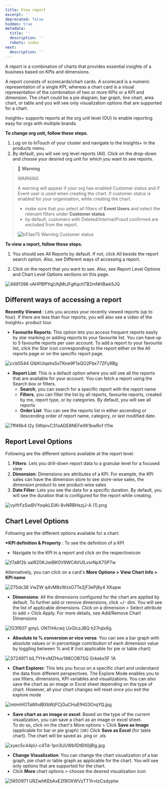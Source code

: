 ```yaml
---
title: View report
excerpt: ''
deprecated: false
hidden: true
metadata:
  title: ''
  description: ''
  robots: index
next:
  description: ''
---
```


A report is a combination of charts that provides essential insights of a business based on KPIs and dimensions.

A report consists of scorecards/chart cards. A scorecard is a numeric representation of a single KPI, whereas a chart card is a visual representation of the combination of two or more KPIs or a KPI and dimension. The chart could be a pie diagram, bar graph, line chart, area chart, or table and you will see only visualization options that are supported for a chart.

Insights+ supports reports at the org unit level (OU) to enable reporting easy for orgs with multiple brands.

**To change org unit, follow these steps.**

1. Log on to InTouch of your cluster and navigate to the Insights+ in the products menu.
2. By default, you will see org level reports (All). Click on the drop-down and choose your desired org unit for which you want to see reports.

> 🚧 **Warning**
> 
> WARNING
>
> A warning will appear if your org has enabled Customer status and if Event user is used when creating the chart. If customer status is enabled for your organisation, while creating the chart:
>
> * make sure that you select all filters of **Event Users** and select the relevant filters under **Customer status**
> * by default, customers with Deleted/Internal/Fraud confirmed are excluded from the report.
>
> ![b51ae75 Warning Customer status](https://files.readme.io/b51ae75-Warning_Customer_status.png)

**To view a report, follow these steps.**

1. You should see All Reports by default. If not, click All beside the report search option. Also, see Different ways of accessing a report. 

2. Click on the report that you want to see. Also, see Report Level Options and Chart Level Options sections on this page.

![4891396 vAHPBffYqjUhjMtJFgKqchTB2mNHBwk5JQ](https://files.readme.io/4891396-vAHPBffYqjUhjMtJFgKqchTB2mNHBwk5JQ.png)

## Different ways of accessing a report


  **Recently Viewed** : Lets you access your recently viewed reports (up to four). If there are less than four reports, you will also see a video of the Insights+ product tour.

* **Favourite Reports**: This option lets you access frequent reports easily by star marking or adding reports to your favourite list. You can have up to 5 favourite reports per user account. To add a report to your favourite list, click the Star icon corresponding to the report either on the All reports page or on the specific report page.

![ccb5544 GIbKUlqehs5xTKne9F1sQO2Fbx77ZFy9Bg](https://files.readme.io/ccb5544-GIbKUlqehs5xTKne9F1sQO2Fbx77ZFy9Bg.png)

* **Report List**: This is a default option where you will see all the reports that are available for your account. You can fetch a report using the Search box or filters. 
  * **Search**, you can search for a specific report with the report name
  * **Filters**, you can filter the list by all reports, favourite reports, created by me, report type, or by categories. By default, you will see all reports
  * **Order List**: You can see the reports list in either ascending or descending order of report name, category, or last modified date.

![7ff46b4 I2y 5WqnvC31oADE8NEFeXK1bwRo1 t11w](https://files.readme.io/7ff46b4-I2y_5WqnvC31oADE8NEFeXK1bwRo1_t11w.png)

## Report Level Options


Following are the different options available at the report level.

1. **Filters**: Lets you drill-down report data to a granular level for a focused view
2. **Dimension**: Dimensions are attributes of a KPI. For example, the KPI sales can have the dimension store to see store-wise sales, the dimension product to see product-wise sales 
3. **Date Filter**: Lets you see the data for a specific duration. By default, you will see the duration that is configured for the report while creating.

![](https://files.readme.io/5e89cc3-vyIfrFzSwBVYoqikLEIAl-8vNRBHszjJ-A_1.png "vyIfrFzSwBVYoqikLEIAl-8vNRBHszjJ-A (1).png")

## Chart Level Options


Following are the different options available for a chart:

  **\*KPI definition & Property** : To see the definition of a KPI

* Navigate to the KPI in a report and click on the respectiveicon

![f7a8f2b saIRZ0KJielBK0V9WCAVUILvsrNpX7SP7w](https://files.readme.io/f7a8f2b-saIRZ0KJielBK0V9WCAVUILvsrNpX7SP7w.png)

Alternatively, you can click on a card's **More Options > View Chart Info > KPI name**

![275dc38 VwZW q4vM8xWzsO7Te2jF3ePj8y4 XKapw](https://files.readme.io/275dc38-VwZW_q4vM8xWzsO7Te2jF3ePj8y4_XKapw.jpg)

* **Dimensions**:  All the dimensions configured for the chart are applied by default.  To further add or remove dimensions, click +/- dim. You will see the list of applicable dimensions. Click on a dimension > Select attribute to add > Click Apply. For more details, see Add/Remove Chart Dimensions

![f23f607 gmyL ONTHAcwij UxGlczJBQ h27rqlx8g](https://files.readme.io/f23f607-gmyL-ONTHAcwij_UxGlczJBQ-h27rqlx8g.jpg)

* **Absolute to % conversion or vice versa**: You can see a bar graph with absolute values or in percentage contribution of each dimension value by toggling between % and # (not applicable for pie or table chart)

![3724971 blL7YHrvMZHuv198COB7SQ Grkekx5F 1A](https://files.readme.io/3724971-blL7YHrvMZHuv198COB7SQ-Grkekx5F_1A.jpg)

* **Chart Explorer**: This lets you focus on a specific chart and understand the data from different perspectives. The Explore Mode enables you to use filters, dimensions, KPI variables and visualizations. You can also save the chart as an image or Excel sheet depending on the type of chart. However, all your chart changes will reset once you exit the explore mode

![](https://files.readme.io/e5a11f1-mtmiHOTaWhdBXbWjFCjGuCHuEfHG3OrqYQ.jpg "mtmiHOTaWhdBXbWjFCjGuCHuEfHG3OrqYQ.jpg")

* **Save chart as an image or excel**: Based on the type of the current visualization, you can save a chart as an image or excel sheet.  
  To do so, click on the chart's More options > Click **Save as Image** (applicable for bar or pie graph) `[OR]` Click **Save as Excel** (for table chart). The chart will be saved as .png or  .xls

![](https://files.readme.io/29b3180-xyec5c44pU-c4Td-1pn3UUWb1DtBX0jBlg.jpg "xyec5c44pU-c4Td-1pn3UUWb1DtBX0jBlg.jpg")

* **Change Visualization**: You can change the chart visualization of a bar graph, pie chart or table graph as applicable for the chart. You will see only options that are supported for the chart. 
* Click **More** chart options > choose the desired visualization icon

![5650971 URZwhKEbAxE2f8OXWVzTT1IrvtzCsdyptw](https://files.readme.io/5650971-URZwhKEbAxE2f8OXWVzTT1IrvtzCsdyptw.jpg)